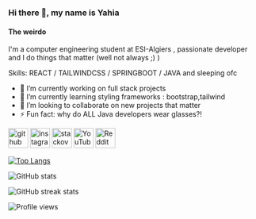 ### Hi there 👋, my name is Yahia
#### The weirdo
I'm a computer engineering student at ESI-Algiers , passionate developer and I do things that matter (well not always ;) )

Skills: REACT / TAILWINDCSS / SPRINGBOOT / JAVA and sleeping ofc

- 🔭 I’m currently working on full stack projects 
- 🌱 I’m currently learning styling frameworks : bootstrap,tailwind 
- 👯 I’m looking to collaborate on new projects that matter 
- ⚡ Fun fact: why do ALL Java developers wear glasses?! 


[<img src='https://cdn.jsdelivr.net/npm/simple-icons@3.0.1/icons/github.svg' alt='github' height='40'>](https://github.com/yahiaDZz)  [<img src='https://cdn.jsdelivr.net/npm/simple-icons@3.0.1/icons/instagram.svg' alt='instagram' height='40'>](https://www.instagram.com/pragma_strict11/)  [<img src='https://cdn.jsdelivr.net/npm/simple-icons@3.0.1/icons/stackoverflow.svg' alt='stackoverflow' height='40'>](https://stackoverflow.com/users/13964799/yahia)  [<img src='https://cdn.jsdelivr.net/npm/simple-icons@3.0.1/icons/youtube.svg' alt='YouTube' height='40'>](https://www.youtube.com/channel/UCLbh5HDs01MkdWUgzGykQ-g)  [<img src='https://cdn.jsdelivr.net/npm/simple-icons@3.0.1/icons/reddit.svg' alt='Reddit' height='40'>](https://www.reddit.com/user/Beneficial_Panic_728)  

[![Top Langs](https://github-readme-stats.vercel.app/api/top-langs/?username=yahiaDZz)](https://github.com/anuraghazra/github-readme-stats)

![GitHub stats](https://github-readme-stats.vercel.app/api?username=yahiaDZz&show_icons=true)  

![GitHub streak stats](https://streak-stats.demolab.com/?user=yahiaDZz)  

![Profile views](https://gpvc.arturio.dev/yahiaDZz)  
